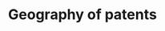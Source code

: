 ---
citation: Petralia, S., Balland, PA. & Rigby, D. Unveiling the geography of historical
  patents in the United States from 1836 to 1975. Sci Data 3, 160074 (2016). https://doi.org/10.1038/sdata.2016.74
description: ''
documentation: https://www.nature.com/articles/sdata201674#MOESM51
location: https://dataverse.harvard.edu/dataset.xhtml?persistentId=doi:10.7910/DVN/BPC15W
shortname: patent_geography
timeframe: 1836-1975
title: Geography of patents
uuid: f9127a91-85f3-483d-a817-437671875d56
---